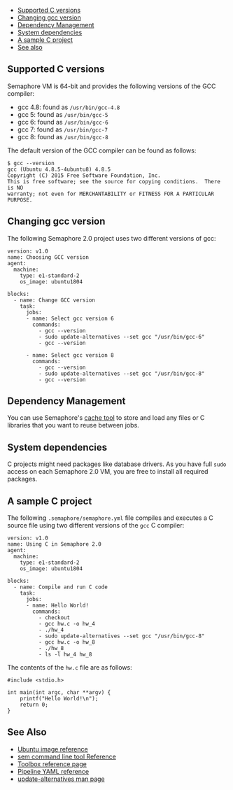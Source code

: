 
* [Supported C versions](#supported-c-versions)
* [Changing gcc version](#changing-gcc-version)
* [Dependency Management](#dependency-management)
* [System dependencies](#system-dependencies)
* [A sample C project](#a-sample-c-project)
* [See also](#see-also)

## Supported C versions

Semaphore VM is 64-bit and provides the following versions of the
GCC compiler:

* gcc 4.8: found as `/usr/bin/gcc-4.8`
* gcc 5: found as `/usr/bin/gcc-5`
* gcc 6: found as `/usr/bin/gcc-6`
* gcc 7: found as `/usr/bin/gcc-7`
* gcc 8: found as `/usr/bin/gcc-8`

The default version of the GCC compiler can be found as follows:

    $ gcc --version
    gcc (Ubuntu 4.8.5-4ubuntu8) 4.8.5
    Copyright (C) 2015 Free Software Foundation, Inc.
    This is free software; see the source for copying conditions.  There is NO
    warranty; not even for MERCHANTABILITY or FITNESS FOR A PARTICULAR PURPOSE.

## Changing gcc version

The following Semaphore 2.0 project uses two different versions of gcc:

    version: v1.0
    name: Choosing GCC version
    agent:
      machine:
        type: e1-standard-2
        os_image: ubuntu1804

    blocks:
      - name: Change GCC version
        task:
          jobs:
          - name: Select gcc version 6
            commands:
              - gcc --version
              - sudo update-alternatives --set gcc "/usr/bin/gcc-6"
              - gcc --version

          - name: Select gcc version 8
            commands:
              - gcc --version
              - sudo update-alternatives --set gcc "/usr/bin/gcc-8"
              - gcc --version

## Dependency Management

You can use Semaphore's [cache tool][cache-ref] to store and load any files or C
libraries that you want to reuse between jobs.

## System dependencies

C projects might need packages like database drivers. As you have full `sudo`
access on each Semaphore 2.0 VM, you are free to install all required packages.

## A sample C project

The following `.semaphore/semaphore.yml` file compiles and executes a C source
file using two different versions of the `gcc` C compiler:

    version: v1.0
    name: Using C in Semaphore 2.0
    agent:
      machine:
        type: e1-standard-2
        os_image: ubuntu1804

    blocks:
      - name: Compile and run C code
        task:
          jobs:
          - name: Hello World!
            commands:
              - checkout
              - gcc hw.c -o hw_4
              - ./hw_4
              - sudo update-alternatives --set gcc "/usr/bin/gcc-8"
              - gcc hw.c -o hw_8
              - ./hw_8
              - ls -l hw_4 hw_8

The contents of the `hw.c` file are as follows:

    #include <stdio.h>

    int main(int argc, char **argv) {
        printf("Hello World!\n");
        return 0;
    }

## See Also

* [Ubuntu image reference](https://docs.semaphoreci.com/article/32-ubuntu-1804-image)
* [sem command line tool Reference](https://docs.semaphoreci.com/article/53-sem-reference)
* [Toolbox reference page](https://docs.semaphoreci.com/article/54-toolbox-reference)
* [Pipeline YAML reference](https://docs.semaphoreci.com/article/50-pipeline-yaml)
* [update-alternatives man page](http://manpages.ubuntu.com/manpages/trusty/man8/update-alternatives.8.html)

[cache-ref]: https://docs.semaphoreci.com/article/54-toolbox-reference#cache
